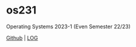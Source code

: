 # os231
Operating Systems 2023-1 (Even Semester 22/23)

[Github](https://github.com/septio-nugroho/os231) | [LOG](https://github.com/septio-nugroho/os231/blob/main/TXT/mylog.txt)
